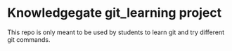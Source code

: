 # Knowledgegate git_learning project
This repo is only meant to be used by students to learn git and try different git commands.